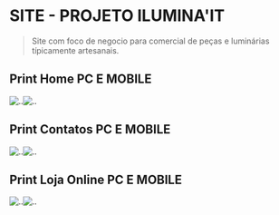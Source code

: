 # SITE - PROJETO ILUMINA'IT

>Site com foco de negocio para comercial de peças e luminárias 
típicamente artesanais. 

## Print Home PC E MOBILE
![..](./prints/Home-pc.jpeg)![..](./prints/Home-mobile.jpeg)

## Print Contatos PC E MOBILE
![..](./prints/Contato-pc.jpeg)![..](./prints/Contato-mobile.jpeg)

## Print Loja Online PC E MOBILE
![..](./prints/Loja-pc.jpeg)![..](./prints/Loja-mobile.jpeg)

